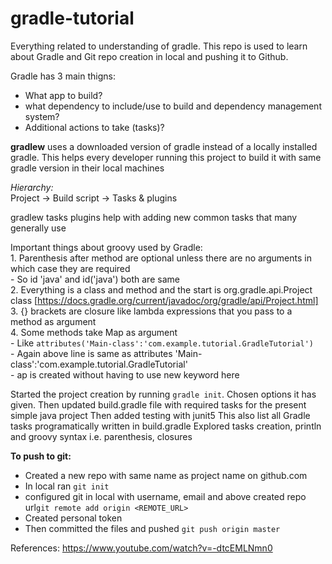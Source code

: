 # gradle-tutorial
Everything related to understanding of gradle. This repo is used to learn about Gradle and Git repo creation in local and pushing it to Github.

Gradle has 3 main thigns:   
- What app to build?   
- what dependency to include/use to build and dependency management system?  
- Additional actions to take (tasks)?  

**gradlew** uses a downloaded version of gradle instead of a locally installed gradle. This helps every developer running this project to build it with same gradle version in their local machines

*Hierarchy:*   
Project ->  Build script -> Tasks  & plugins

gradlew tasks
plugins help with adding new common tasks that many generally use

Important things about groovy used by Gradle:   
	1. Parenthesis after method are optional unless there are no arguments in which case they are required   
       - So id 'java' and id('java') both are same   
	2. Everything is a class and method and the start is org.gradle.api.Project class [https://docs.gradle.org/current/javadoc/org/gradle/api/Project.html]   
	3. {} brackets are closure like lambda expressions that you pass to a method as argument   
	4. Some methods take Map as argument  
		- Like `attributes('Main-class':'com.example.tutorial.GradleTutorial')`  
		- Again above line is same as attributes 'Main-class':'com.example.tutorial.GradleTutorial'  
		- ap is created without having to use new keyword here  

Started the project creation by running `gradle init`. Chosen options it has given.
Then updated build.gradle file with required tasks for the present simple java project
Then added testing with junit5
This also list all Gradle tasks programatically written in build.gradle
Explored tasks creation, println and groovy syntax i.e. parenthesis, closures

**To push to git:**
- Created a new repo with same name as project name on github.com
- In local ran `git init`
- configured git in local with username, email and above created repo url`git remote add origin <REMOTE_URL>`
- Created personal token
- Then committed the files and pushed `git push origin master`


References:
https://www.youtube.com/watch?v=-dtcEMLNmn0

